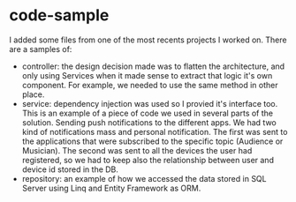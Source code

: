# code-sample

I added some files from one of the most recents projects I worked on. There are a samples of:
- controller: the design decision made was to flatten the architecture, and only using Services when it made sense to extract that logic it's own component. For example, we needed to use the same method in other place.
- service: dependency injection was used so I provied it's interface too. This is an example of a piece of code we used in several parts of the solution. Sending push notifications to the different apps. We had two kind of notifications mass and personal notification. The first was sent to the applications that were subscribed to the specific topic (Audience or Musician). The second was sent to all the devices the user had registered, so we had to keep also the relationship between user and device id stored in the DB.
- repository: an example of how we accessed the data stored in SQL Server using Linq and Entity Framework as ORM.
